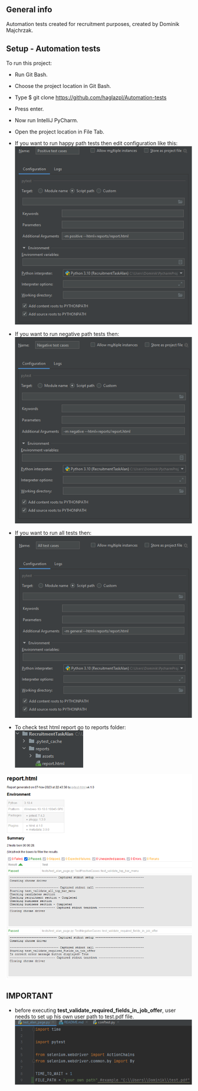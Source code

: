 ## General info
Automation tests created for recruitment purposes, created by Dominik Majchrzak.

## Setup - Automation tests

To run this project:

* Run Git Bash.
* Choose the project location in Git Bash.
* Type $ git clone https://github.com/haglazpl/Automation-tests
* Press enter.
* Now run IntelliJ PyCharm.
* Open the project location in File Tab.
* If you want to run happy path tests then edit configuration like this:
![img.png](resources/img.png)

* If you want to run negative path tests then:
![img_1.png](resources/img_1.png)

* If you want to run all tests then:
![img_2.png](resources/img_2.png)

* To check test html report go to reports folder:
![img_3.png](resources/img_3.png)

![img_5.png](resources/img_5.png)

## IMPORTANT
* before executing **test_validate_required_fields_in_job_offer**, user needs to set up his own user path to test.pdf file.
![img.png](resources/img_4.png)
